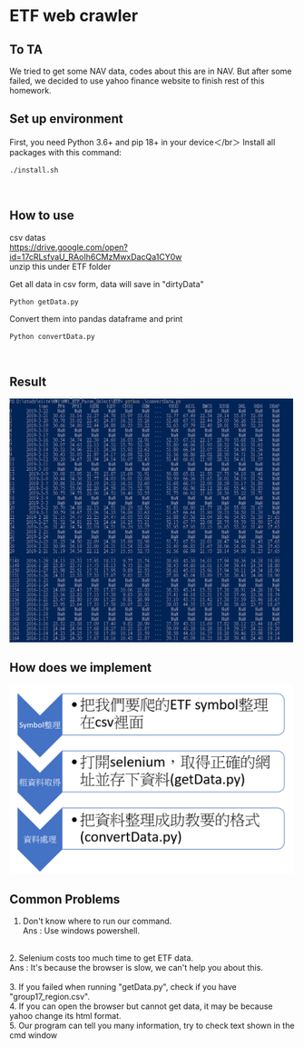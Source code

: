 # ETF web crawler

## To TA
We tried to get some NAV data, codes about this are in NAV. But after some failed, we decided to use yahoo finance website to finish rest of this homework. 

## Set up environment
First, you need Python 3.6+ and pip 18+ in your device＜/br＞
Install all packages with this command:
```
./install.sh
```
</br>

## How to use
csv datas</br>
https://drive.google.com/open?id=17cRLsfyaU_RAoIh6CMzMwxDacQa1CY0w</br>
unzip this under ETF folder</br>

Get all data in csv form, data will save in "dirtyData"
```
Python getData.py
```

Convert them into pandas dataframe and print
```
Python convertData.py
```
</br>

## Result

<img src="https://github.com/A2Zntu/HW1_ETF_Parse_Select/blob/master/ETF/result.png" width="500">

</br>

## How does we implement

<img src="https://github.com/A2Zntu/HW1_ETF_Parse_Select/blob/master/ETF/chart.png" width="500">
</br>

## Common Problems
1. Don't know where to run our command.</br>
Ans : Use windows powershell.</br>
</br>
2. Selenium costs too much time to get ETF data.</br>
Ans : It's because the browser is slow, we can't help you about this.</br>
</br>
3. If you failed when running "getData.py", check if you have "group17_region.csv".</br>
4. If you can open the browser but cannot get data, it may be because yahoo change its html format.</br>
5. Our program can tell you many information, try to check text shown in the cmd window</br>


